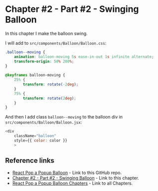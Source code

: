 # Chapter #2 - Part #2 - Swinging Balloon

In this chapter I make the balloon swing.

I will add to `src/components/Balloon/Balloon.css`:

```css
.balloon--moving {
    animation: balloon-moving 5s ease-in-out 1s infinite alternate;
    transform-origin: 50% 200%;
}
  
@keyframes balloon-moving {
    25% {
        transform: rotate(-2deg);
    }
    75% {
        transform: rotate(2deg);
    }
}
```

And then I add class `balloon--moving` to the balloon div in `src/components/Balloon/Balloon.jsx`:

```js
<div 
    className="balloon"
    style={{ color: color }} 
    >
```

## Reference links

- [React Pop a Popup Balloon](https://github.com/qbreis/react-pop-a-popup-balloon/) - Link to this GitHub repo.
- [Chapter #2 - Part #2 - Swinging Balloon](https://github.com/qbreis/react-pop-a-popup-balloon/tree/main-chapter-02-part-2) - Link to this chapter.
- [React Pop a Popup Balloon Chapters](https://github.com/qbreis/react-pop-a-popup-balloon/tree/main/documentation/walkthrough) - Link to all Chapters.


